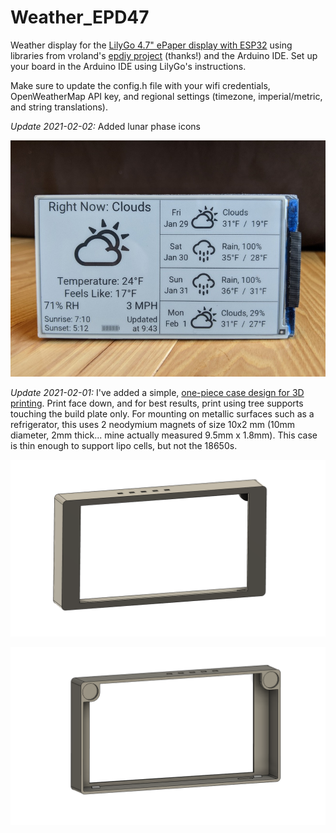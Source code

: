 # Weather_EPD47

Weather display for the [LilyGo 4.7" ePaper display with ESP32](https://github.com/Xinyuan-LilyGO/LilyGo-EPD47) using libraries from vroland's [epdiy project](https://github.com/vroland/epdiy/tree/master/examples/weather/) (thanks!) and the Arduino IDE.  Set up your board in the Arduino IDE using LilyGo's instructions.

Make sure to update the config.h file with your wifi credentials, OpenWeatherMap API key, and regional settings (timezone, imperial/metric, and string translations).

*Update 2021-02-02:* Added lunar phase icons

![Weather EPD47](weather_epd47.jpg)

*Update 2021-02-01:* I've added a simple, [one-piece case design for 3D printing](EPD47-Case.stl).  Print face down, and for best results, print using tree supports touching the build plate only.  For mounting on metallic surfaces such as a refrigerator, this uses 2 neodymium magnets of size 10x2 mm (10mm diameter, 2mm thick... mine actually measured 9.5mm x 1.8mm).  This case is thin enough to support lipo cells, but not the 18650s.

![Case front](LilyGo_EPD47_Case_Front.png)

![Cast back](LilyGo_EPD47_Case_Back.png)
